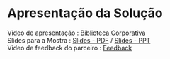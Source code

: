 # Apresentação da Solução

Video de apresentação : [Biblioteca Corporativa](https://youtu.be/9LBXTgFW-L8) <br>
Slides para a Mostra : [Slides - PDF](https://drive.google.com/file/d/1yr-x43KKE1w_plYehsGLTihwAGSymYel/view?usp=sharing) / [Slides - PPT](https://docs.google.com/presentation/d/1uokYXskP4GRiLasmZ810ZBaVGSEV4c2x/edit?usp=sharing&ouid=104374806501938683382&rtpof=true&sd=true) <br>
Video de feedback do parceiro : [Feedback](https://www.youtube.com/watch?v=EejmGIWmcc4)




